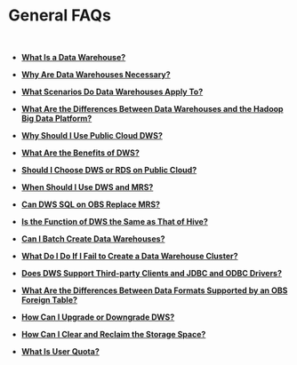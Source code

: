 # General FAQs<a name="dws_03_0001"></a>

  

-   **[What Is a Data Warehouse?](what-is-a-data-warehouse.md)**  

-   **[Why Are Data Warehouses Necessary?](why-are-data-warehouses-necessary.md)**  

-   **[What Scenarios Do Data Warehouses Apply To?](what-scenarios-do-data-warehouses-apply-to.md)**  

-   **[What Are the Differences Between Data Warehouses and the Hadoop Big Data Platform?](what-are-the-differences-between-data-warehouses-and-the-hadoop-big-data-platform.md)**  

-   **[Why Should I Use Public Cloud DWS?](why-should-i-use-public-cloud-dws.md)**  

-   **[What Are the Benefits of DWS?](what-are-the-benefits-of-dws.md)**  

-   **[Should I Choose DWS or RDS on Public Cloud?](should-i-choose-dws-or-rds-on-public-cloud.md)**  

-   **[When Should I Use DWS and MRS?](when-should-i-use-dws-and-mrs.md)**  

-   **[Can DWS SQL on OBS Replace MRS?](can-dws-sql-on-obs-replace-mrs.md)**  

-   **[Is the Function of DWS the Same as That of Hive?](is-the-function-of-dws-the-same-as-that-of-hive.md)**  

-   **[Can I Batch Create Data Warehouses?](can-i-batch-create-data-warehouses.md)**  

-   **[What Do I Do If I Fail to Create a Data Warehouse Cluster?](what-do-i-do-if-i-fail-to-create-a-data-warehouse-cluster.md)**  

-   **[Does DWS Support Third-party Clients and JDBC and ODBC Drivers?](does-dws-support-third-party-clients-and-jdbc-and-odbc-drivers.md)**  

-   **[What Are the Differences Between Data Formats Supported by an OBS Foreign Table?](what-are-the-differences-between-data-formats-supported-by-an-obs-foreign-table.md)**  

-   **[How Can I Upgrade or Downgrade DWS?](how-can-i-upgrade-or-downgrade-dws.md)**  

-   **[How Can I Clear and Reclaim the Storage Space?](how-can-i-clear-and-reclaim-the-storage-space.md)**  

-   **[What Is User Quota?](what-is-user-quota.md)**  


